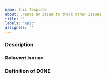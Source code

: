 ```yaml
---
name: Epic Template
about: Create an issue to track other issues
title: ''
labels: 'epic'
assignees: ''
---
```


<!--- Please DO NOT remove the automatically added 'new issue' label -->
<!--- Provide a general summary of the issue in the Title above -->

<!--
  Provide a clear and concise description of what this epic achieves.
-->

### Description

<!--
  Provide a list of issues, it's okay if the issues are not yet turned into github issues but they are just text.
-->

### Relevant issues

<!--
  How can a team member know this epic was completed.
-->

### Definition of DONE
